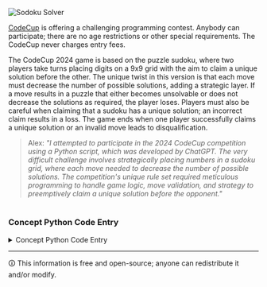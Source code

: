 ![Sodoku Solver](https://github.com/sourceduty/Sudoku_Challenge/assets/123030236/12c0ab48-1e23-4880-9165-c75e23003649)

[CodeCup](https://www.codecup.nl/intro.php) is offering a challenging programming contest. Anybody can participate; there are no age restrictions or other special requirements. The CodeCup never charges entry fees.

The CodeCup 2024 game is based on the puzzle sudoku, where two players take turns placing digits on a 9x9 grid with the aim to claim a unique solution before the other. The unique twist in this version is that each move must decrease the number of possible solutions, adding a strategic layer. If a move results in a puzzle that either becomes unsolvable or does not decrease the solutions as required, the player loses. Players must also be careful when claiming that a sudoku has a unique solution; an incorrect claim results in a loss. The game ends when one player successfully claims a unique solution or an invalid move leads to disqualification.

> Alex: *"I attempted to participate in the 2024 CodeCup competition using a Python script, which was developed by ChatGPT. The very difficult challenge involves strategically placing numbers in a sudoku grid, where each move needed to decrease the number of possible solutions. The competition's unique rule set required meticulous programming to handle game logic, move validation, and strategy to preemptively claim a unique solution before the opponent."*

#
### Concept Python Code Entry

<details><summary>Concept Python Code Entry</summary>
<br>

```
import tkinter as tk
import numpy as np
import sys

class SudokuGUI:
    def __init__(self, master):
        self.master = master
        master.title("Sudoku Solver")

        # Setup frames for the input and solution grids
        frame_input = tk.Frame(master)
        frame_input.grid(row=0, column=0, padx=(20, 10), pady=20)
        frame_solution = tk.Frame(master)
        frame_solution.grid(row=0, column=1, padx=(10, 20), pady=20)

        # Initialize grids and GUI components
        self.grid = np.zeros((9, 9), dtype=int)
        self.entries = [[tk.Entry(frame_input, width=3, font=('Arial', 18), justify='center') for _ in range(9)] for _ in range(9)]
        self.solution_entries = [[tk.Entry(frame_solution, width=3, font=('Arial', 18), justify='center', fg='blue') for _ in range(9)] for _ in range(9)]

        # Place entry widgets in the grid
        for i in range(9):
            for j in range(9):
                self.entries[i][j].grid(row=i, column=j, stick="nsew", padx=1, pady=1)
                self.solution_entries[i][j].grid(row=i, column=j, stick="nsew", padx=1, pady=1)

        # Add solve and clear buttons
        solve_button = tk.Button(master, text='Solve', command=self.solve)
        solve_button.grid(row=1, column=0, sticky="ew", padx=20, pady=10)
        clear_button = tk.Button(master, text='Clear', command=self.clear)
        clear_button.grid(row=1, column=1, sticky="ew", padx=20, pady=10)

    def solve(self):
        for i in range(9):
            for j in range(9):
                try:
                    self.grid[i][j] = int(self.entries[i][j].get())
                except ValueError:
                    self.grid[i][j] = 0

        if self.backtrack_solve(np.copy(self.grid), count_solutions=True):
            self.display_solution(self.grid)
        else:
            print("No solution exists", file=sys.stderr)

    def backtrack_solve(self, grid, count_solutions=False):
        if count_solutions:
            return self.count_solutions(grid) == 1

        find = self.find_empty_location(grid)
        if not find:
            return True
        row, col = find

        for num in range(1, 10):
            if self.is_safe(grid, row, col, num):
                grid[row][col] = num
                if self.backtrack_solve(grid):
                    return True
                grid[row][col] = 0
        return False

    def count_solutions(self, grid, limit=2):
        """Count solutions up to a specified limit."""
        find = self.find_empty_location(grid)
        if not find:
            return 1
        row, col = find
        solution_count = 0

        for num in range(1, 10):
            if self.is_safe(grid, row, col, num):
                grid[row][col] = num
                solution_count += self.count_solutions(grid, limit)
                grid[row][col] = 0
                if solution_count >= limit:
                    break  # Early exit if we reach the limit

        return solution_count

    def find_empty_location(self, grid):
        return next(((i, j) for i in range(9) for j in range(9) if grid[i][j] == 0), None)

    def is_safe(self, grid, row, col, num):
        box_x, box_y = (row // 3) * 3, (col // 3) * 3
        return all([
            num not in grid[row],  # Check row
            num not in grid[:, col],  # Check column
            num not in grid[box_x:box_x + 3, box_y:box_y + 3]  # Check box
        ])

    def display_solution(self, solved_grid):
        for i in range(9):
            for j in range(9):
                self.solution_entries[i][j].delete(0, tk.END)
                self.solution_entries[i][j].insert(0, str(solved_grid[i][j]))

    def clear(self):
        for i in range(9):
            for j in range(9):
                self.entries[i][j].delete(0, tk.END)
                self.solution_entries[i][j].delete(0, tk.END)

def main():
    root = tk.Tk()
    app = SudokuGUI(root)
    root.mainloop()

if __name__ == "__main__":
    main()
```

<br>    
</details>

***
🛈 This information is free and open-source; anyone can redistribute it and/or modify.
